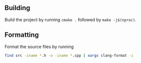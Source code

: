 
## Building

Build the project by running `cmake .` followed by `make -j$(nproc)`.

## Formatting

Format the source files by running 

```bash
find src -iname *.h -o -iname *.cpp | xargs clang-format -i
```